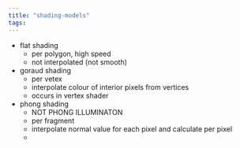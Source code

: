 ```yaml
---
title: "shading-models"
tags: 
---
```

- flat shading
	- per polygon, high speed
	- not interpolated (not smooth)
- goraud shading
	- per vetex
	- interpolate colour of interior pixels from vertices
	- occurs in vertex shader
- phong shading
	- NOT PHONG ILLUMINATON
	- per fragment
	- interpolate normal value for each pixel and calculate per pixel
	- 